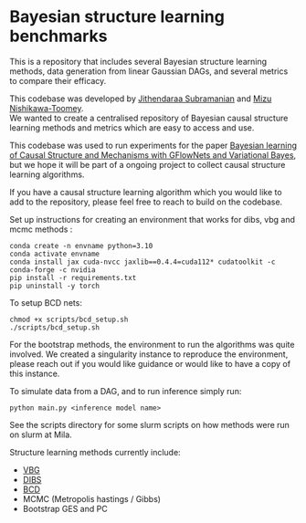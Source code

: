 # Bayesian structure learning benchmarks

This is a repository that includes several Bayesian structure learning methods, data generation from linear Gaussian DAGs, and several metrics to compare their efficacy.

This codebase was developed by [Jithendaraa Subramanian](https://jithendaraa.github.io/) and [Mizu Nishikawa-Toomey](https://mizunt1.github.io/).\
We wanted to create a centralised repository of Bayesian causal structure learning methods and metrics which are easy to access and use. 

This codebase was used to run experiments for the paper [Bayesian learning of Causal Structure and Mechanisms with GFlowNets and Variational Bayes](https://arxiv.org/abs/2211.02763), but we hope it will be part of a ongoing project to collect causal structure learning algorithms. 

If you have a causal structure learning algorithm which you would like to add to the repository, please feel free to reach to build on the codebase. 

Set up instructions for creating an environment that works for dibs, vbg and mcmc methods : 
```
conda create -n envname python=3.10
conda activate envname
conda install jax cuda-nvcc jaxlib==0.4.4=cuda112* cudatoolkit -c conda-forge -c nvidia
pip install -r requirements.txt
pip uninstall -y torch

```
To setup BCD nets:
```
chmod +x scripts/bcd_setup.sh
./scripts/bcd_setup.sh
```
For the bootstrap methods, the environment to run the algorithms was quite involved. We created a singularity instance to reproduce the environment, please reach out if you would like guidance or would like to have a copy of this instance. 

To simulate data from a DAG, and to run inference simply run: 
```
python main.py <inference model name>
```
See the scripts directory for some slurm scripts on how methods were run on slurm at Mila. 

Structure learning methods currently include:
- [VBG](https://arxiv.org/abs/2211.02763) 
- [DIBS](https://arxiv.org/abs/2105.11839)
- [BCD](https://arxiv.org/abs/2112.02761)
- MCMC (Metropolis hastings / Gibbs)
- Bootstrap GES and PC
